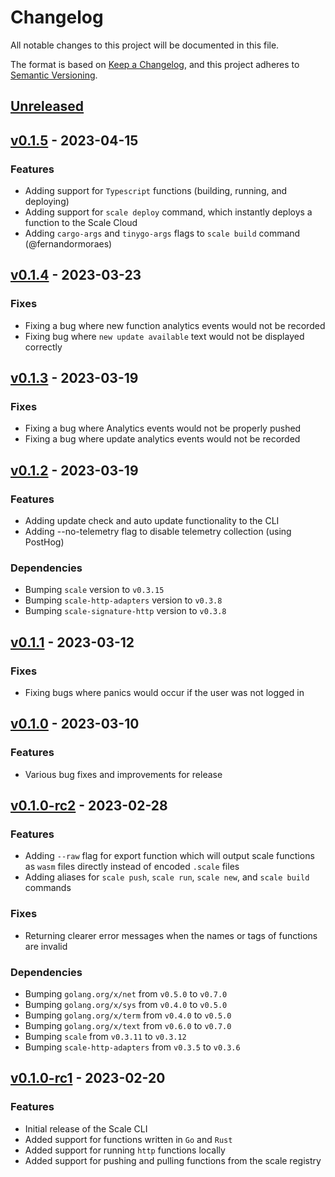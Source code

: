# Changelog

All notable changes to this project will be documented in this file.

The format is based on [Keep a Changelog](https://keepachangelog.com/en/1.0.0/), and this project adheres
to [Semantic Versioning](https://semver.org/spec/v2.0.0.html).

## [Unreleased]

## [v0.1.5] - 2023-04-15

### Features

- Adding support for `Typescript` functions (building, running, and deploying)
- Adding support for `scale deploy` command, which instantly deploys a function to the Scale Cloud
- Adding `cargo-args` and `tinygo-args` flags to `scale build` command (@fernandormoraes)

## [v0.1.4] - 2023-03-23

### Fixes

- Fixing a bug where new function analytics events would not be recorded
- Fixing bug where `new update available` text would not be displayed correctly

## [v0.1.3] - 2023-03-19

### Fixes

- Fixing a bug where Analytics events would not be properly pushed
- Fixing a bug where update analytics events would not be recorded

## [v0.1.2] - 2023-03-19

### Features

- Adding update check and auto update functionality to the CLI
- Adding --no-telemetry flag to disable telemetry collection (using PostHog)

### Dependencies

- Bumping `scale` version to `v0.3.15`
- Bumping `scale-http-adapters` version to `v0.3.8`
- Bumping `scale-signature-http` version to `v0.3.8`

## [v0.1.1] - 2023-03-12

### Fixes

- Fixing bugs where panics would occur if the user was not logged in 

## [v0.1.0] - 2023-03-10

### Features

- Various bug fixes and improvements for release

## [v0.1.0-rc2] - 2023-02-28

### Features

- Adding `--raw` flag for export function which will output scale functions as `wasm` files directly instead of encoded `.scale` files
- Adding aliases for `scale push`, `scale run`, `scale new`, and `scale build` commands

### Fixes

- Returning clearer error messages when the names or tags of functions are invalid

### Dependencies

- Bumping `golang.org/x/net` from `v0.5.0` to `v0.7.0`
- Bumping `golang.org/x/sys` from `v0.4.0` to `v0.5.0`
- Bumping `golang.org/x/term` from `v0.4.0` to `v0.5.0`
- Bumping `golang.org/x/text` from `v0.6.0` to `v0.7.0`
- Bumping `scale` from `v0.3.11` to `v0.3.12`
- Bumping `scale-http-adapters` from `v0.3.5` to `v0.3.6`

## [v0.1.0-rc1] - 2023-02-20

### Features

- Initial release of the Scale CLI
- Added support for functions written in `Go` and `Rust`
- Added support for running `http` functions locally
- Added support for pushing and pulling functions from the scale registry

[unreleased]: https://github.com/loopholelabs/scale-cli/compare/v0.1.5...HEAD
[v0.1.5]: https://github.com/loopholelabs/scale-cli/compare/v0.1.5
[v0.1.4]: https://github.com/loopholelabs/scale-cli/compare/v0.1.4
[v0.1.3]: https://github.com/loopholelabs/scale-cli/compare/v0.1.3
[v0.1.2]: https://github.com/loopholelabs/scale-cli/compare/v0.1.2
[v0.1.1]: https://github.com/loopholelabs/scale-cli/compare/v0.1.1
[v0.1.0]: https://github.com/loopholelabs/scale-cli/compare/v0.1.0
[v0.1.0-rc2]: https://github.com/loopholelabs/scale-cli/compare/v0.1.0-rc2
[v0.1.0-rc1]: https://github.com/loopholelabs/scale-cli/compare/v0.1.0-rc1

